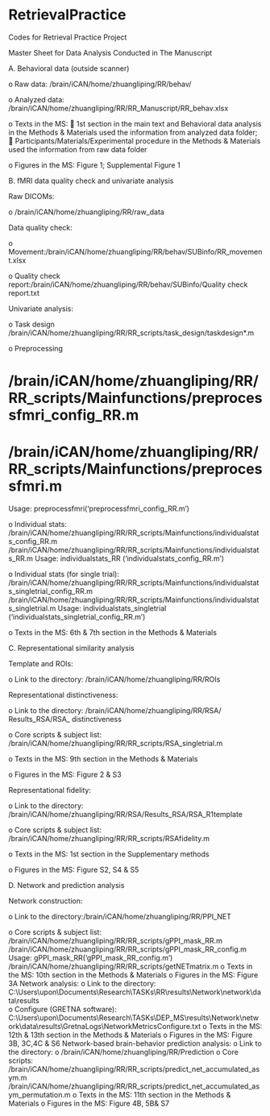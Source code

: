 # RetrievalPractice
Codes for Retrieval Practice Project


Master Sheet for Data Analysis Conducted in The Manuscript

A.	Behavioral data (outside scanner)

o	Raw data: /brain/iCAN/home/zhuangliping/RR/behav/

o	Analyzed data: /brain/iCAN/home/zhuangliping/RR/RR_Manuscript/RR_behav.xlsx

o	Texts in the MS: 
  	  1st section in the main text and Behavioral data analysis in the Methods & Materials used the information from analyzed data folder;
  	  Participants/Materials/Experimental procedure in the Methods & Materials used the information from raw data folder

o	Figures in the MS: Figure 1; Supplemental Figure 1 

B.  fMRI data quality check and univariate analysis

Raw DICOMs:

o	/brain/iCAN/home/zhuangliping/RR/raw_data

Data quality check:

o	Movement:/brain/iCAN/home/zhuangliping/RR/behav/SUBinfo/RR_movement.xlsx

o	Quality check report:/brain/iCAN/home/zhuangliping/RR/behav/SUBinfo/Quality check report.txt

Univariate analysis: 

o	Task design
/brain/iCAN/home/zhuangliping/RR/RR_scripts/task_design/taskdesign*.m

o	Preprocessing
  # /brain/iCAN/home/zhuangliping/RR/RR_scripts/Mainfunctions/preprocessfmri_config_RR.m
  # /brain/iCAN/home/zhuangliping/RR/RR_scripts/Mainfunctions/preprocessfmri.m
Usage: preprocessfmri(‘preprocessfmri_config_RR.m’)

o	Individual stats: /brain/iCAN/home/zhuangliping/RR/RR_scripts/Mainfunctions/individualstats_config_RR.m
  /brain/iCAN/home/zhuangliping/RR/RR_scripts/Mainfunctions/individualstats_RR.m
Usage: individualstats_RR (‘individualstats_config_RR.m’)

o	Individual stats (for single trial):  
  /brain/iCAN/home/zhuangliping/RR/RR_scripts/Mainfunctions/individualstats_singletrial_config_RR.m
  /brain/iCAN/home/zhuangliping/RR/RR_scripts/Mainfunctions/individualstats_singletrial.m
Usage: individualstats_singletrial (‘individualstats_singletrial_config_RR.m’)

o	Texts in the MS: 6th & 7th section in the Methods & Materials

C.	Representational similarity analysis

Template and ROIs: 

o	Link to the directory: /brain/iCAN/home/zhuangliping/RR/ROIs

Representational distinctiveness:

o	Link to the directory: 
/brain/iCAN/home/zhuangliping/RR/RSA/ Results_RSA/RSA_ distinctiveness

o	Core scripts & subject list:
/brain/iCAN/home/zhuangliping/RR/RR_scripts/RSA_singletrial.m

o	Texts in the MS: 9th section in the Methods & Materials

o	Figures in the MS: Figure 2 & S3

Representational fidelity:

o	Link to the directory: /brain/iCAN/home/zhuangliping/RR/RSA/Results_RSA/RSA_R1template

o	Core scripts & subject list:
/brain/iCAN/home/zhuangliping/RR/RR_scripts/RSAfidelity.m

o	Texts in the MS: 1st section in the Supplementary methods

o	Figures in the MS: Figure S2, S4 & S5


D.	Network and prediction analysis

Network construction:

o	Link to the directory:/brain/iCAN/home/zhuangliping/RR/PPI_NET

o	Core scripts & subject list:
/brain/iCAN/home/zhuangliping/RR/RR_scripts/gPPI_mask_RR.m
/brain/iCAN/home/zhuangliping/RR/RR_scripts/gPPI_mask_RR_config.m
Usage: gPPI_mask_RR(‘gPPI_mask_RR_config.m’)
/brain/iCAN/home/zhuangliping/RR/RR_scripts/getNETmatrix.m
o	Texts in the MS: 10th section in the Methods & Materials
o	Figures in the MS: Figure 3A
Network analysis:
o	Link to the directory: 
C:\Users\upon\Documents\Research\TASKs\RR\results\Network\network\data\results\
o	Configure (GRETNA software):
C:\Users\upon\Documents\Research\TASKs\DEP_MS\results\Network\network\data\results\GretnaLogs\NetworkMetricsConfigure.txt
o	Texts in the MS: 12th & 13th section in the Methods & Materials
o	Figures in the MS: Figure 3B, 3C,4C & S6
Network-based brain-behavior prediction analysis:
o	Link to the directory: 
o	/brain/iCAN/home/zhuangliping/RR/Prediction
o	Core scripts:
/brain/iCAN/home/zhuangliping/RR/RR_scripts/predict_net_accumulated_asym.m
/brain/iCAN/home/zhuangliping/RR/RR_scripts/predict_net_accumulated_asym_permutation.m
o	Texts in the MS: 11th section in the Methods & Materials
o	Figures in the MS: Figure 4B, 5B& S7


